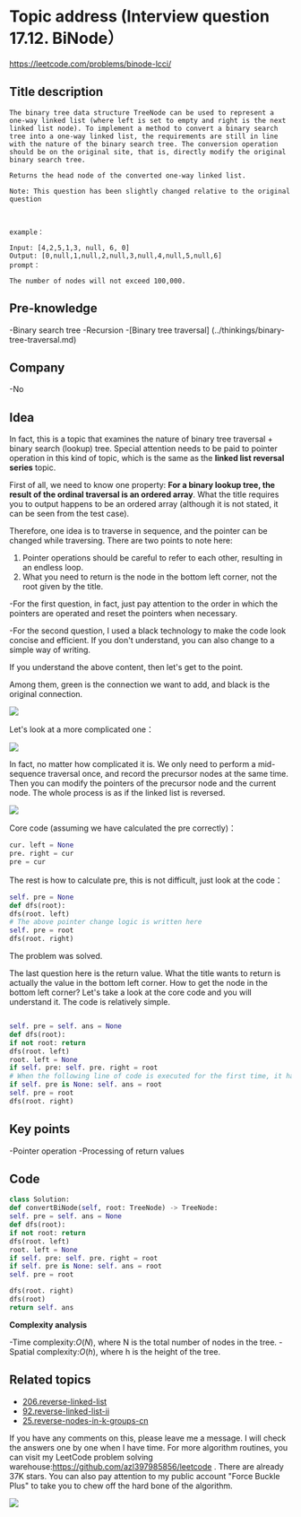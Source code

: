 # Topic address (Interview question 17.12. BiNode）

https://leetcode.com/problems/binode-lcci/

## Title description

```
The binary tree data structure TreeNode can be used to represent a one-way linked list (where left is set to empty and right is the next linked list node). To implement a method to convert a binary search tree into a one-way linked list, the requirements are still in line with the nature of the binary search tree. The conversion operation should be on the original site, that is, directly modify the original binary search tree.

Returns the head node of the converted one-way linked list.

Note: This question has been slightly changed relative to the original question



example：

Input: [4,2,5,1,3, null, 6, 0]
Output: [0,null,1,null,2,null,3,null,4,null,5,null,6]
prompt：

The number of nodes will not exceed 100,000.
```

## Pre-knowledge

-Binary search tree
-Recursion -[Binary tree traversal] (../thinkings/binary-tree-traversal.md)

## Company

-No

## Idea

In fact, this is a topic that examines the nature of binary tree traversal + binary search (lookup) tree. Special attention needs to be paid to pointer operation in this kind of topic, which is the same as the **linked list reversal series** topic.

First of all, we need to know one property: **For a binary lookup tree, the result of the ordinal traversal is an ordered array**. What the title requires you to output happens to be an ordered array (although it is not stated, it can be seen from the test case).

Therefore, one idea is to traverse in sequence, and the pointer can be changed while traversing. There are two points to note here:

1. Pointer operations should be careful to refer to each other, resulting in an endless loop.
2. What you need to return is the node in the bottom left corner, not the root given by the title.

-For the first question, in fact, just pay attention to the order in which the pointers are operated and reset the pointers when necessary.

-For the second question, I used a black technology to make the code look concise and efficient. If you don't understand, you can also change to a simple way of writing.

If you understand the above content, then let's get to the point.

Among them, green is the connection we want to add, and black is the original connection.

![](https://p.ipic.vip/y2qhfk.jpg)

Let's look at a more complicated one：

![](https://p.ipic.vip/w0oy7x.jpg)

In fact, no matter how complicated it is. We only need to perform a mid-sequence traversal once, and record the precursor nodes at the same time. Then you can modify the pointers of the precursor node and the current node. The whole process is as if the linked list is reversed.

![](https://p.ipic.vip/prjau5.jpg)

Core code (assuming we have calculated the pre correctly)：

```py
cur. left = None
pre. right = cur
pre = cur
```

The rest is how to calculate pre, this is not difficult, just look at the code：

```py
self. pre = None
def dfs(root):
dfs(root. left)
# The above pointer change logic is written here
self. pre = root
dfs(root. right)

```

The problem was solved.

The last question here is the return value. What the title wants to return is actually the value in the bottom left corner. How to get the node in the bottom left corner? Let's take a look at the core code and you will understand it. The code is relatively simple.

```py

self. pre = self. ans = None
def dfs(root):
if not root: return
dfs(root. left)
root. left = None
if self. pre: self. pre. right = root
# When the following line of code is executed for the first time, it happens to be in the bottom left corner. At this time, self. pre = None, self at any other time. pre is not none.
if self. pre is None: self. ans = root
self. pre = root
dfs(root. right)
```

## Key points

-Pointer operation
-Processing of return values

## Code

```py
class Solution:
def convertBiNode(self, root: TreeNode) -> TreeNode:
self. pre = self. ans = None
def dfs(root):
if not root: return
dfs(root. left)
root. left = None
if self. pre: self. pre. right = root
if self. pre is None: self. ans = root
self. pre = root

dfs(root. right)
dfs(root)
return self. ans
```

**Complexity analysis**

-Time complexity:$O(N)$, where N is the total number of nodes in the tree.
-Spatial complexity:$O(h)$, where h is the height of the tree.

## Related topics

- [206.reverse-linked-list](./206.reverse-linked-list.md)
- [92.reverse-linked-list-ii](./92.reverse-linked-list-ii.md)
- [25.reverse-nodes-in-k-groups-cn](./25.reverse-nodes-in-k-groups.md)

If you have any comments on this, please leave me a message. I will check the answers one by one when I have time. For more algorithm routines, you can visit my LeetCode problem solving warehouse:https://github.com/azl397985856/leetcode . There are already 37K stars.
You can also pay attention to my public account "Force Buckle Plus" to take you to chew off the hard bone of the algorithm.

![](https://p.ipic.vip/70qh9q.jpg)
